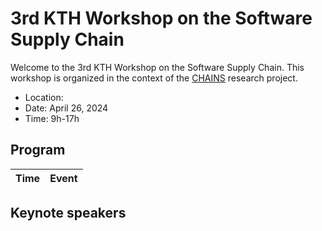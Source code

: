 # 3rd KTH Workshop on the Software Supply Chain

Welcome to the 3rd KTH Workshop on the Software Supply Chain. This workshop is organized in the context of the [CHAINS](https://chains.proj.kth.se/) research project.


* Location: 
* Date: April 26, 2024
* Time: 9h-17h  

## Program

<table class="tg">
<thead>
  <tr>
    <th class="tg-c3ow">Time</th>
    <th class="tg-c3ow">Event</th>
  </tr>
</thead>

</table>

## Keynote speakers
